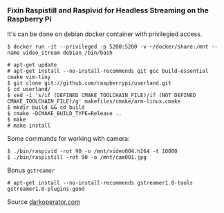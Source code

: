 ### Fixin Raspistill and Raspivid for Headless Streaming on the Raspberry Pi

It's can be done on debian docker container with privilegied access.

    $ docker run -it --privileged -p 5200:5200 -v ~/docker/share:/mnt --name video_stream debian /bin/bash

```
# apt-get update
# apt-get install --no-install-recommends git gcc build-essential cmake vim-tiny
$ git clone git://github.com/raspberrypi/userland.git
$ cd userland/
$ sed -i 's/if (DEFINED CMAKE_TOOLCHAIN_FILE)/if (NOT DEFINED CMAKE_TOOLCHAIN_FILE)/g' makefiles/cmake/arm-linux.cmake
$ mkdir build && cd build
$ cmake -DCMAKE_BUILD_TYPE=Release ..
$ make
# make install 
```

Some commands for working with camera:

    $ ./bin/raspivid -rot 90 -o /mnt/video004.h264 -t 10000
    $ ./bin/raspistill -rot 90 -o /mnt/cam001.jpg

Bonus `gstreamer`

    # apt-get install --no-install-recommends gstreamer1.0-tools gstreamer1.0-plugins-good

Source [darkoperator.com](https://www.darkoperator.com/blog/2013/5/23/fixin-raspistill-and-raspivid-for-headless-streaming-on-the.html)
